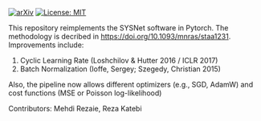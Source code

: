 [![arXiv](https://img.shields.io/badge/arXiv-1907.11355-006905.svg)](https://arxiv.org/pdf/1907.11355)
[![License: MIT](https://img.shields.io/badge/License-MIT-006905.svg)](https://opensource.org/licenses/MIT)

This repository reimplements the SYSNet software in Pytorch. The methodology is decribed in https://doi.org/10.1093/mnras/staa1231. Improvements include:
1. Cyclic Learning Rate (Loshchilov & Hutter 2016 / ICLR 2017)
2. Batch Normalization (Ioffe, Sergey; Szegedy, Christian 2015)

Also, the pipeline now allows different optimizers (e.g., SGD, AdamW) and cost functions (MSE or Poisson log-likelihood)

Contributors: Mehdi Rezaie, Reza Katebi
